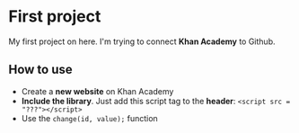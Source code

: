 # First project
My first project on here. I'm trying to connect **Khan Academy** to Github. 

## How to use
 - Create a **new website** on Khan Academy
 - **Include the library**. Just add this script tag to the **header**: `<script src = "???"></script>`
 - Use the `change(id, value);` function
